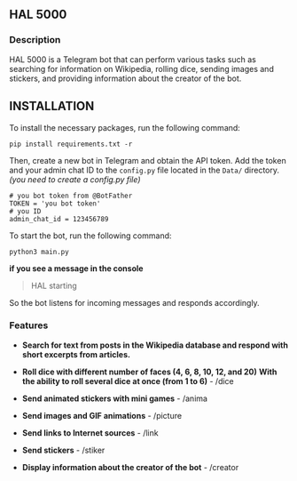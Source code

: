 ## HAL 5000

### Description

HAL 5000 is a Telegram bot that can perform various tasks such as searching for information on Wikipedia, rolling dice, sending images and stickers, and providing information about the creator of the bot.

## INSTALLATION

To install the necessary packages, run the following command:

```
pip install requirements.txt -r
```

Then, create a new bot in Telegram and obtain the API token. Add the token and your admin chat ID to the `config.py` file located in the `Data/` directory.
*(you need to create a config.py file)*

```
# you bot token from @BotFather
TOKEN = 'you bot token'
# you ID
admin_chat_id = 123456789
```

To start the bot, run the following command:

```
python3 main.py
```
**if you see a message in the console**
> HAL starting

So the bot listens for incoming messages and responds accordingly.

### Features

- **Search for text from posts in the Wikipedia database and respond with short excerpts from articles.**

- **Roll dice with different number of faces (4, 6, 8, 10, 12, and 20)** 
    **With the ability to roll several dice at once (from 1 to 6)** - /dice

- **Send animated stickers with mini games** - /anima

- **Send images and GIF animations** - /picture

- **Send links to Internet sources** - /link

- **Send stickers** - /stiker

- **Display information about the creator of the bot** - /creator

